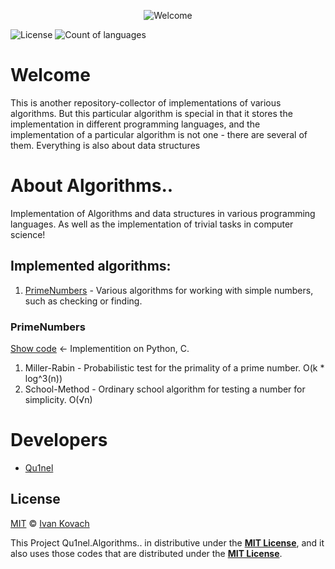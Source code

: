 <p align="center">
  <img src="https://github.com/Qu1nel/Algorithms../blob/github/.github/welcome.png" alt="Welcome" />
</p>

<p>
<img src="https://img.shields.io/github/license/Qu1nel/Algorithms..?color=g" alt="License" />
<img src="https://img.shields.io/github/languages/count/Qu1nel/Algorithms..?color=purple" alt="Count of languages" />
</p>

# Welcome

This is another repository-collector of implementations of various algorithms. But this particular algorithm is special in that it stores the implementation in different programming languages, and the implementation of a particular algorithm is not one - there are several of them. Everything is also about data structures

# About Algorithms..

Implementation of Algorithms and data structures in various programming languages. As well as the implementation of trivial tasks in computer science!

## Implemented algorithms:

1. [PrimeNumbers](#PrimeNumbers) - Various algorithms for working with simple numbers, such as checking or finding.

<h3 id="PrimeNumbers">PrimeNumbers</h3>

[Show code](algorithms/PrimeNumbers/) <- Implementition on Python, C.

1. Miller-Rabin - Probabilistic test for the primality of a prime number. O(k \* log^3(n))
2. School-Method - Ordinary school algorithm for testing a number for simplicity. O(√n)

# Developers

- [Qu1nel](https://github.com/Qu1nel/)

## License

[MIT](./LICENSE) © [Ivan Kovach](https://github.com/Qu1nel/)

This Project Qu1nel.Algorithms.. in distributive under the **[MIT License](./LICENSE)**, and it also uses those codes that are
distributed under the **[MIT License](./LICENSE)**.
